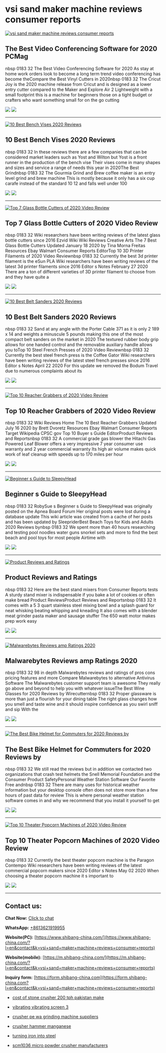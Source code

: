 # vsi sand maker machine reviews consumer reports

<a href="https://swt.shibang-china.com/?l=en&img&k=vsi+sand+maker+machine+reviews+consumer+reports" target="_blank">![vsi sand maker machine reviews consumer reports](http://static.shibang-china.com/all-800x300/265.jpg)</a>

## The Best Video Conferencing Software for 2020 PCMag
nbsp 0183 32 The Best Video Conferencing Software for 2020 As stay at home work orders look to become a long term trend video conferencing has become theCompare the Best Vinyl Cutters in 2020nbsp 0183 32 The Cricut Joy is the 2020 machine release from Cricut and is designed as a lower entry cutter compared to the Maker and Explore Air 2 Lightweight with a small footprint this is a machine for beginners those on a tight budget or crafters who want something small for on the go cutting


<a href="https://whatsapp.shibangsoft.com/WhatsApp.php" target="_blank" title="WhatsApp">![](http://static.shibang-china.com/icon/whatsapp.png)</a> <a href="https://swt.shibang-china.com/?l=en&icon&k=vsi+sand+maker+machine+reviews+consumer+reports" target="_blank">![](http://static.shibang-china.com/icon/chat-en.png)</a>

---

<a href="https://swt.shibang-china.com/?l=en&img&k=vsi+sand+maker+machine+reviews+consumer+reports" target="_blank">![10 Best Bench Vises 2020 Reviews](http://static.shibang-china.com/all-800x300/388.jpg)</a>

## 10 Best Bench Vises 2020 Reviews
nbsp 0183 32 In these reviews there are a few companies that can be considered market leaders such as Yost and Wilton but Yost is a front runner in the production of the bench vise Their vises come in many shapes and sizes and service a range of needs this year in 2020The Best Grindnbsp 0183 32 The Gourmia Grind and Brew coffee maker is an entry level grind and brew machine This is mostly because it only has a six cup carafe instead of the standard 10 12 and falls well under 100


<a href="https://whatsapp.shibangsoft.com/WhatsApp.php" target="_blank" title="WhatsApp">![](http://static.shibang-china.com/icon/whatsapp.png)</a> <a href="https://swt.shibang-china.com/?l=en&icon&k=vsi+sand+maker+machine+reviews+consumer+reports" target="_blank">![](http://static.shibang-china.com/icon/chat-en.png)</a>

---

<a href="https://swt.shibang-china.com/?l=en&img&k=vsi+sand+maker+machine+reviews+consumer+reports" target="_blank">![Top 7 Glass Bottle Cutters of 2020 Video Review](http://static.shibang-china.com/all-800x300/512.jpg)</a>

## Top 7 Glass Bottle Cutters of 2020 Video Review
nbsp 0183 32 Wiki researchers have been writing reviews of the latest glass bottle cutters since 2016 Ezvid Wiki Wiki Reviews Creative Arts The 7 Best Glass Bottle Cutters Updated January 18 2020 by Tina Morna Freitas Resources Ebay Walmart Consumer Reports EditorTop 10 3D Printer Filaments of 2020 Video Reviewnbsp 0183 32 Currently the best 3d printer filament is the eSun PLA Wiki researchers have been writing reviews of the latest 3d printer filaments since 2016 Editor s Notes February 27 2020 There are a ton of different varieties of 3D printer filament to choose from and they have quite a


<a href="https://whatsapp.shibangsoft.com/WhatsApp.php" target="_blank" title="WhatsApp">![](http://static.shibang-china.com/icon/whatsapp.png)</a> <a href="https://swt.shibang-china.com/?l=en&icon&k=vsi+sand+maker+machine+reviews+consumer+reports" target="_blank">![](http://static.shibang-china.com/icon/chat-en.png)</a>

---

<a href="https://swt.shibang-china.com/?l=en&img&k=vsi+sand+maker+machine+reviews+consumer+reports" target="_blank">![10 Best Belt Sanders 2020 Reviews](http://static.shibang-china.com/all-800x300/421.jpg)</a>

## 10 Best Belt Sanders 2020 Reviews
nbsp 0183 32 Sand at any angle with the Porter Cable 371 as it is only 2 189 x 14 and weights a minuscule 5 pounds making this one of the most compact belt sanders on the market in 2020 The textured rubber body grip allows for one handed control and the removable auxiliary handle allows you toTop 10 Steel French Presses of 2020 Video Reviewnbsp 0183 32 Currently the best steel french press is the Coffee Gator Wiki researchers have been writing reviews of the latest steel french presses since 2016 Editor s Notes April 22 2020 For this update we removed the Bodum Travel due to numerous complaints about its


<a href="https://whatsapp.shibangsoft.com/WhatsApp.php" target="_blank" title="WhatsApp">![](http://static.shibang-china.com/icon/whatsapp.png)</a> <a href="https://swt.shibang-china.com/?l=en&icon&k=vsi+sand+maker+machine+reviews+consumer+reports" target="_blank">![](http://static.shibang-china.com/icon/chat-en.png)</a>

---

<a href="https://swt.shibang-china.com/?l=en&img&k=vsi+sand+maker+machine+reviews+consumer+reports" target="_blank">![Top 10 Reacher Grabbers of 2020 Video Review](http://static.shibang-china.com/all-800x300/488.jpg)</a>

## Top 10 Reacher Grabbers of 2020 Video Review
nbsp 0183 32 Wiki Reviews Home The 10 Best Reacher Grabbers Updated July 16 2020 by Brett Dvoretz Resources Ebay Walmart Consumer Reports Target Wikipedia CPSC gov Top 10 Buyer s Guide EditorProduct Reviews and Reportsnbsp 0183 32 A commercial grade gas blower the Hitachi Gas Powered Leaf Blower offers a very impressive 7 year consumer use warranty and 2 year commercial warranty Its high air volume makes quick work of leaf cleanup with speeds up to 170 miles per hour


<a href="https://whatsapp.shibangsoft.com/WhatsApp.php" target="_blank" title="WhatsApp">![](http://static.shibang-china.com/icon/whatsapp.png)</a> <a href="https://swt.shibang-china.com/?l=en&icon&k=vsi+sand+maker+machine+reviews+consumer+reports" target="_blank">![](http://static.shibang-china.com/icon/chat-en.png)</a>

---

<a href="https://swt.shibang-china.com/?l=en&img&k=vsi+sand+maker+machine+reviews+consumer+reports" target="_blank">![Beginner s Guide to SleepyHead](http://static.shibang-china.com/all-800x300/696.jpg)</a>

## Beginner s Guide to SleepyHead
nbsp 0183 32 RobySue s Beginner s Guide to SleepyHead was originally posted on the Apnea Board Forum Her original posts were lost during a database update This wiki article was created from a cache of her posts and has been updated by SleepriderBest Beach Toys for Kids and Adults 2020 Reviews bynbsp 0183 32 We spent more than 40 hours researching and testing pool noodles water guns snorkel sets and more to find the best beach and pool toys for most people Airtime with


<a href="https://whatsapp.shibangsoft.com/WhatsApp.php" target="_blank" title="WhatsApp">![](http://static.shibang-china.com/icon/whatsapp.png)</a> <a href="https://swt.shibang-china.com/?l=en&icon&k=vsi+sand+maker+machine+reviews+consumer+reports" target="_blank">![](http://static.shibang-china.com/icon/chat-en.png)</a>

---

<a href="https://swt.shibang-china.com/?l=en&img&k=vsi+sand+maker+machine+reviews+consumer+reports" target="_blank">![Product Reviews and Ratings](http://static.shibang-china.com/all-800x300/1146.jpg)</a>

## Product Reviews and Ratings
nbsp 0183 32 Here are the best stand mixers from Consumer Reports tests A sturdy stand mixer is indispensable if you bake a lot of cookies or often make bread Product ReviewsProduct Reviews and Reportsnbsp 0183 32 It comes with a 5 3 quart stainless steel mixing bowl and a splash guard for neat whisking beating whipping and kneading It also comes with a blender meat grinder pasta maker and sausage stuffer The 650 watt motor makes prep work easy


<a href="https://whatsapp.shibangsoft.com/WhatsApp.php" target="_blank" title="WhatsApp">![](http://static.shibang-china.com/icon/whatsapp.png)</a> <a href="https://swt.shibang-china.com/?l=en&icon&k=vsi+sand+maker+machine+reviews+consumer+reports" target="_blank">![](http://static.shibang-china.com/icon/chat-en.png)</a>

---

<a href="https://swt.shibang-china.com/?l=en&img&k=vsi+sand+maker+machine+reviews+consumer+reports" target="_blank">![Malwarebytes Reviews amp Ratings 2020](http://static.shibang-china.com/all-800x300/146.jpg)</a>

## Malwarebytes Reviews amp Ratings 2020
nbsp 0183 32 98 in depth Malwarebytes reviews and ratings of pros cons pricing features and more Compare Malwarebytes to alternative Antivirus Software The Malwarebytes customer support team is awesome They really go above and beyond to help you with whatever issueThe Best Wine Glasses for 2020 Reviews by Wirecutternbsp 0183 32 Proper glassware is more than just a flourish for your dining table The right glass changes how you smell and taste wine and it should inspire confidence as you swirl sniff and sip With the


<a href="https://whatsapp.shibangsoft.com/WhatsApp.php" target="_blank" title="WhatsApp">![](http://static.shibang-china.com/icon/whatsapp.png)</a> <a href="https://swt.shibang-china.com/?l=en&icon&k=vsi+sand+maker+machine+reviews+consumer+reports" target="_blank">![](http://static.shibang-china.com/icon/chat-en.png)</a>

---

<a href="https://swt.shibang-china.com/?l=en&img&k=vsi+sand+maker+machine+reviews+consumer+reports" target="_blank">![The Best Bike Helmet for Commuters for 2020 Reviews by](http://static.shibang-china.com/all-800x300/313.jpg)</a>

## The Best Bike Helmet for Commuters for 2020 Reviews by
nbsp 0183 32 We still read the reviews but in addition we contacted two organizations that crash test helmets the Snell Memorial Foundation and the Consumer Product SafetyPersonal Weather Station Software Our Favorite Free andnbsp 0183 32 There are many uses for historical weather information but your desktop console often does not store more than a few hours of past data for review This is where personal weather station software comes in and why we recommend that you install it yourself to get


<a href="https://whatsapp.shibangsoft.com/WhatsApp.php" target="_blank" title="WhatsApp">![](http://static.shibang-china.com/icon/whatsapp.png)</a> <a href="https://swt.shibang-china.com/?l=en&icon&k=vsi+sand+maker+machine+reviews+consumer+reports" target="_blank">![](http://static.shibang-china.com/icon/chat-en.png)</a>

---

<a href="https://swt.shibang-china.com/?l=en&img&k=vsi+sand+maker+machine+reviews+consumer+reports" target="_blank">![Top 10 Theater Popcorn Machines of 2020 Video Review](http://static.shibang-china.com/all-800x300/1343.jpg)</a>

## Top 10 Theater Popcorn Machines of 2020 Video Review
nbsp 0183 32 Currently the best theater popcorn machine is the Paragon Contempo Wiki researchers have been writing reviews of the latest commercial popcorn makers since 2020 Editor s Notes May 02 2020 When choosing a theater popcorn machine it s important to

<a href="https://whatsapp.shibangsoft.com/WhatsApp.php" target="_blank" title="WhatsApp">![](http://static.shibang-china.com/icon/whatsapp.png)</a> <a href="https://swt.shibang-china.com/?l=en&icon&k=vsi+sand+maker+machine+reviews+consumer+reports" target="_blank">![](http://static.shibang-china.com/icon/chat-en.png)</a>

---
## Contact us:

**Chat Now:** [Click to chat](https://swt.shibang-china.com?l=en&contact&k=vsi+sand+maker+machine+reviews+consumer+reports)

**WhatsApp:**  [+8613621919955](https://whatsapp.shibangsoft.com/WhatsApp.php)

**Website(PC):** [https://www.shibang-china.com/](https://www.shibang-china.com/?l=en&contact&k=vsi+sand+maker+machine+reviews+consumer+reports)

**Website(mobile):** [https://m.shibang-china.com/](https://m.shibang-china.com/?l=en&contact&k=vsi+sand+maker+machine+reviews+consumer+reports)

**Inquiry form:** [https://form.shibang-china.com](https://form.shibang-china.com?l=en&contact&k=vsi+sand+maker+machine+reviews+consumer+reports)

* [cost of stone crusher 200 tph pakistan make](../169/cost%20of%20stone%20crusher%20200%20tph%20pakistan%20make.md)

* [vibrating vibrating screen 3](../162/vibrating%20vibrating%20screen%203.md)

* [crusher pe wa grinding machine suppliers](../161/crusher%20pe%20wa%20grinding%20machine%20suppliers.md)

* [crusher hammer manganese](../163/crusher%20hammer%20manganese.md)

* [turning iron into steel](../161/turning%20iron%20into%20steel.md)

* [scm1036 micro powder crusher manufacturers](../167/scm1036%20micro%20powder%20crusher%20manufacturers.md)